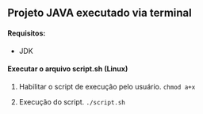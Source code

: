 ## Projeto JAVA executado via terminal

#### Requisitos:
+ JDK 

#### Executar o arquivo script.sh (Linux)
1. Habilitar o script de execução pelo usuário.
`chmod a+x` 

2. Execução do script.
`./script.sh`
